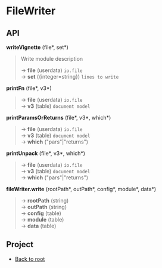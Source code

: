 # FileWriter



## API

**writeVignette** (file\*, set\*)  

> Write module description  
>
> &rarr; **file** (userdata) `io.file`  
> &rarr; **set** ({integer=string}) `lines to write`  

**printFn** (file\*, v3\*)  
> &rarr; **file** (userdata) `io.file`  
> &rarr; **v3** (table) `document model`  

**printParamsOrReturns** (file\*, v3\*, which\*)  
> &rarr; **file** (userdata) `io.file`  
> &rarr; **v3** (table) `document model`  
> &rarr; **which** ("pars"|"returns")  

**printUnpack** (file\*, v3\*, which\*)  
> &rarr; **file** (userdata) `io.file`  
> &rarr; **v3** (table) `document model`  
> &rarr; **which** ("pars"|"returns")  

**fileWriter.write** (rootPath\*, outPath\*, config\*, module\*, data\*)  
> &rarr; **rootPath** (string)  
> &rarr; **outPath** (string)  
> &rarr; **config** (table)  
> &rarr; **module** (table)  
> &rarr; **data** (table)  

## Project

+ [Back to root](README.md)
